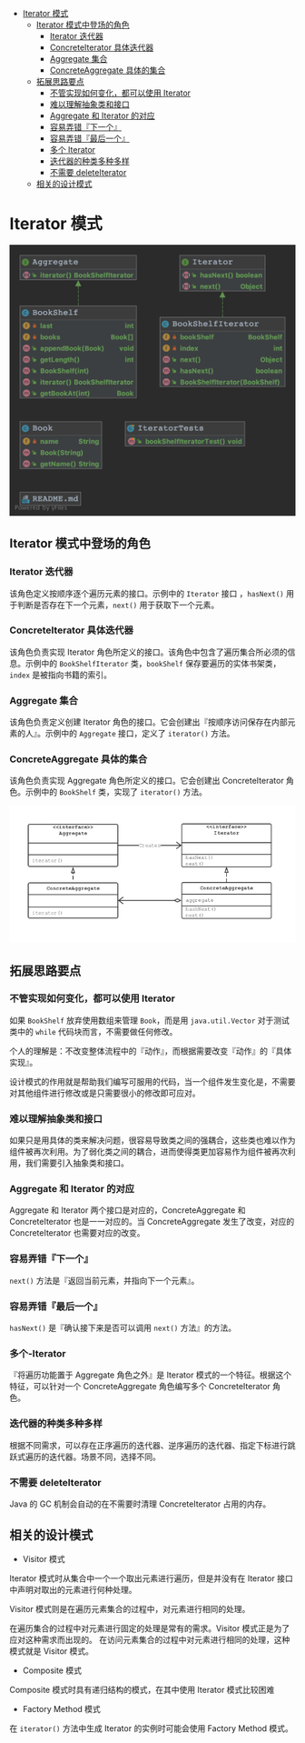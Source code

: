 * [Iterator 模式](#iterator-模式)
   * [Iterator 模式中登场的角色](#iterator-模式中登场的角色)
       * [Iterator 迭代器](#iterator-迭代器)
       * [ConcreteIterator 具体迭代器](#concreteiterator-具体迭代器)
       * [Aggregate 集合](#aggregate-集合)
       * [ConcreteAggregate 具体的集合](#concreteaggregate-具体的集合)
   * [拓展思路要点](#拓展思路要点)
       * [不管实现如何变化，都可以使用 Iterator](#不管实现如何变化都可以使用-iterator)
       * [难以理解抽象类和接口](#难以理解抽象类和接口)
       * [Aggregate 和 Iterator 的对应](#aggregate-和-iterator-的对应)
       * [容易弄错『下一个』](#容易弄错下一个)
       * [容易弄错『最后一个』](#容易弄错最后一个)
       * [多个 Iterator](#多个-iterator)
       * [迭代器的种类多种多样](#迭代器的种类多种多样)
       * [不需要 deleteIterator](#不需要-deleteiterator)
   * [相关的设计模式](#相关的设计模式)

# Iterator 模式

![类关系示意图](IteratorUML.png)

## Iterator 模式中登场的角色

### Iterator 迭代器

该角色定义按顺序逐个遍历元素的接口。示例中的 `Iterator` 接口 ，`hasNext()` 用于判断是否存在下一个元素，`next()` 用于获取下一个元素。

### ConcreteIterator 具体迭代器

该角色负责实现 Iterator 角色所定义的接口。该角色中包含了遍历集合所必须的信息。示例中的 `BookShelfIterator` 类，`bookShelf` 保存要遍历的实体书架类，`index` 是被指向书籍的索引。

### Aggregate 集合

该角色负责定义创建 Iterator 角色的接口。它会创建出『按顺序访问保存在内部元素的人』。示例中的 `Aggregate` 接口，定义了 `iterator()` 方法。

### ConcreteAggregate 具体的集合

该角色负责实现 Aggregate 角色所定义的接口。它会创建出 ConcreteIterator 角色。示例中的 `BookShelf` 类，实现了 `iterator()` 方法。

![Iterator 模式的类图](IteratorModeClassDiagram.jpg)

## 拓展思路要点

### 不管实现如何变化，都可以使用 Iterator

如果 `BookShelf` 放弃使用数组来管理 `Book`，而是用 `java.util.Vector` 对于测试类中的 `while` 代码块而言，不需要做任何修改。

个人的理解是：不改变整体流程中的『动作』，而根据需要改变『动作』的『具体实现』。

设计模式的作用就是帮助我们编写可服用的代码，当一个组件发生变化是，不需要对其他组件进行修改或是只需要很小的修改即可应对。

### 难以理解抽象类和接口

如果只是用具体的类来解决问题，很容易导致类之间的强耦合，这些类也难以作为组件被再次利用。为了弱化类之间的耦合，进而使得类更加容易作为组件被再次利用，我们需要引入抽象类和接口。

### Aggregate 和 Iterator 的对应

Aggregate 和 Iterator 两个接口是对应的，ConcreteAggregate 和 ConcreteIterator 也是一一对应的。当 ConcreteAggregate 发生了改变，对应的 ConcreteIterator 也需要对应的改变。

### 容易弄错『下一个』

`next()` 方法是『返回当前元素，并指向下一个元素』。

### 容易弄错『最后一个』

`hasNext()` 是『确认接下来是否可以调用 `next()` 方法』的方法。

### 多个-Iterator

『将遍历功能置于 Aggregate 角色之外』是 Iterator 模式的一个特征。根据这个特征，可以针对一个 ConcreteAggregate 角色编写多个 ConcreteIterator 角色。

### 迭代器的种类多种多样

根据不同需求，可以存在正序遍历的迭代器、逆序遍历的迭代器、指定下标进行跳跃式遍历的迭代器。场景不同，选择不同。

### 不需要 deleteIterator

Java 的 GC 机制会自动的在不需要时清理 ConcreteIterator 占用的内存。

## 相关的设计模式

- Visitor 模式

Iterator 模式时从集合中一个一个取出元素进行遍历，但是并没有在 Iterator 接口中声明对取出的元素进行何种处理。

Visitor 模式则是在遍历元素集合的过程中，对元素进行相同的处理。

在遍历集合的过程中对元素进行固定的处理是常有的需求。Visitor 模式正是为了应对这种需求而出现的。
在访问元素集合的过程中对元素进行相同的处理，这种模式就是 Visitor 模式。

- Composite 模式

Composite 模式时具有递归结构的模式，在其中使用 Iterator 模式比较困难

- Factory Method 模式

在 `iterator()` 方法中生成 Iterator 的实例时可能会使用 Factory Method 模式。